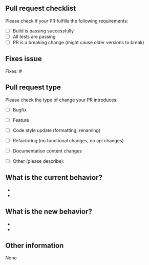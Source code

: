 ## Pull request checklist

Please check if your PR fulfills the following requirements:
- [ ] Build is passing successfully
- [ ] All tests are passing 
- [ ] PR is a breaking change (might cause older versions to break)

## Fixes issue

<!-- Add the issue number this PR fixes after hashtag --> 

Fixes: #


## Pull request type

<!-- Please try to limit your pull request to one type, submit multiple pull requests if needed. --> 

Please check the type of change your PR introduces:
- [ ] Bugfix
- [ ] Feature
- [ ] Code style update (formatting, renaming)
- [ ] Refactoring (no functional changes, no api changes)
- [ ] Documentation content changes
- [ ] Other (please describe): 


## What is the current behavior?
<!-- Please describe the current behavior that you are modifying, or link to a relevant issue. -->

-
-

## What is the new behavior?
<!-- Please describe the behavior or changes that are being added by this PR. -->

-
-


## Other information

<!-- Any other information that is important to this PR. -->

None

